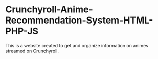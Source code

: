 # Crunchyroll-Anime-Recommendation-System-HTML-PHP-JS
This is a website created to get and organize information on animes streamed on Crunchyroll. 
